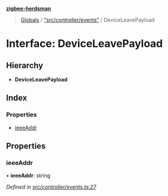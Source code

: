 **[zigbee-herdsman](../README.md)**

> [Globals](../README.md) / ["src/controller/events"](../modules/_src_controller_events_.md) / DeviceLeavePayload

# Interface: DeviceLeavePayload

## Hierarchy

* **DeviceLeavePayload**

## Index

### Properties

* [ieeeAddr](_src_controller_events_.deviceleavepayload.md#ieeeaddr)

## Properties

### ieeeAddr

•  **ieeeAddr**: string

*Defined in [src/controller/events.ts:27](https://github.com/Koenkk/zigbee-herdsman/blob/master/src/src/controller/events.ts#L27)*
